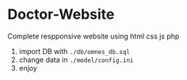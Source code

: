 # Doctor-Website
Complete respponsive website using html css js php

1. import DB with `./db/omnes_db.sql`  
2. change data in `./model/config.ini`
3. enjoy
